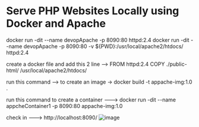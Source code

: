 # Serve PHP Websites Locally using Docker and Apache


docker run -dit --name devopApache -p 8090:80 httpd:2.4
docker run -dit --name devopApache -p 8090:80 -v ${PWD}:/usr/local/apache2/htdocs/ httpd:2.4

create a docker file and add this 2 line -->
FROM httpd:2.4
COPY ./public-html/ /usr/local/apache2/htdocs/

run this command --> to create an image ->
docker build -t appache-img:1.0 .

run this command to create a container --->
docker run -dit --name appcheContainer1 -p 8090:80 appache-img:1.0

check in ---> http://localhost:8090/
![image](https://github.com/Vinay-Khanagavi/Serve-PHP-Websites-Locally-using-Docker-and-Apache/assets/116386393/18da33bc-a981-48f5-b026-f7fbda80af3c)

